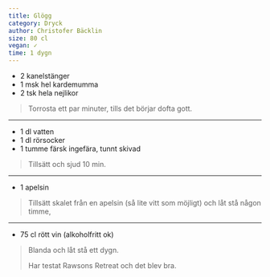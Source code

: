```yaml
---
title: Glögg
category: Dryck
author: Christofer Bäcklin
size: 80 cl
vegan: ✓
time: 1 dygn
---
```


- 2 kanelstänger
- 1 msk hel kardemumma
- 2 tsk hela nejlikor

> Torrosta ett par minuter, tills det börjar dofta gott.

---

- 1 dl vatten
- 1 dl rörsocker
- 1 tumme färsk ingefära, tunnt skivad

> Tillsätt och sjud 10 min.

---

- 1 apelsin

> Tillsätt skalet från en apelsin (så lite vitt som möjligt) och låt stå någon timme,

---

- 75 cl rött vin (alkoholfritt ok)

> Blanda och låt stå ett dygn.
>
> Har testat Rawsons Retreat och det blev bra.

